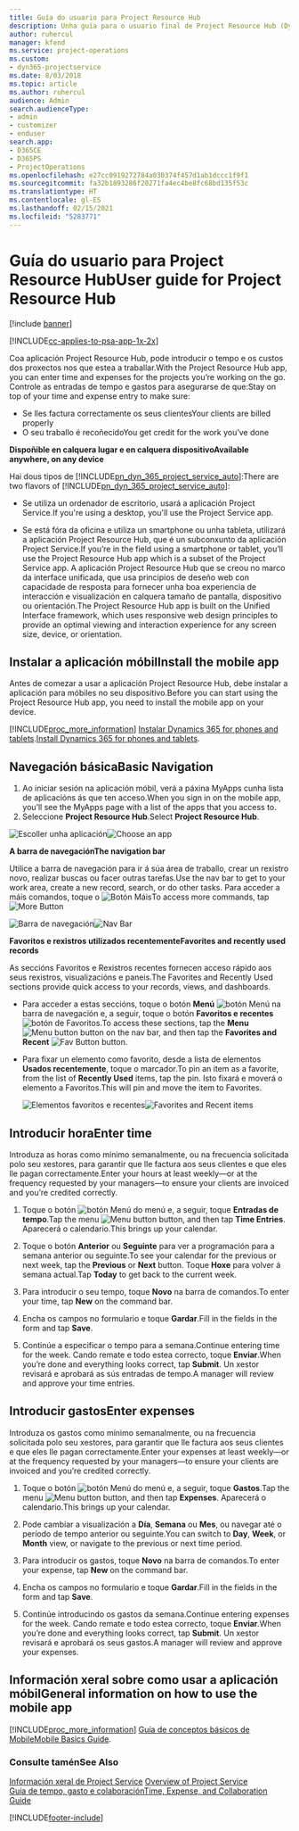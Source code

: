 ```yaml
---
title: Guía do usuario para Project Resource Hub
description: Unha guía para o usuario final de Project Resource Hub (Dynamics 365 for Project Service) | MicrosoftDocs
author: ruhercul
manager: kfend
ms.service: project-operations
ms.custom:
- dyn365-projectservice
ms.date: 8/03/2018
ms.topic: article
ms.author: ruhercul
audience: Admin
search.audienceType:
- admin
- customizer
- enduser
search.app:
- D365CE
- D365PS
- ProjectOperations
ms.openlocfilehash: e27cc0919272784a030374f457d1ab1dccc1f9f1
ms.sourcegitcommit: fa32b1893286f20271fa4ec4be8fc68bd135f53c
ms.translationtype: HT
ms.contentlocale: gl-ES
ms.lasthandoff: 02/15/2021
ms.locfileid: "5283771"
---
```

# <a name="user-guide-for-project-resource-hub"></a><span data-ttu-id="df6da-103">Guía do usuario para Project Resource Hub</span><span class="sxs-lookup"><span data-stu-id="df6da-103">User guide for Project Resource Hub</span></span>

[!include [banner](../includes/psa-now-project-operations.md)]

[!INCLUDE[cc-applies-to-psa-app-1x-2x](../includes/cc-applies-to-psa-app-1x-2x.md)]

<span data-ttu-id="df6da-104">Coa aplicación Project Resource Hub, pode introducir o tempo e os custos dos proxectos nos que estea a traballar.</span><span class="sxs-lookup"><span data-stu-id="df6da-104">With the Project Resource Hub app, you can enter time and expenses for the projects you’re working on the go.</span></span> <span data-ttu-id="df6da-105">Controle as entradas de tempo e gastos para asegurarse de que:</span><span class="sxs-lookup"><span data-stu-id="df6da-105">Stay on top of your time and expense entry to make sure:</span></span>

- <span data-ttu-id="df6da-106">Se lles factura correctamente os seus clientes</span><span class="sxs-lookup"><span data-stu-id="df6da-106">Your clients are billed properly</span></span>
- <span data-ttu-id="df6da-107">O seu traballo é recoñecido</span><span class="sxs-lookup"><span data-stu-id="df6da-107">You get credit for the work you’ve done</span></span>

<span data-ttu-id="df6da-108">**Dispoñible en calquera lugar e en calquera dispositivo**</span><span class="sxs-lookup"><span data-stu-id="df6da-108">**Available anywhere, on any device**</span></span>

<span data-ttu-id="df6da-109">Hai dous tipos de [!INCLUDE[pn_dyn_365_project_service_auto](../includes/pn-dyn-365-project-service-auto.md)]:</span><span class="sxs-lookup"><span data-stu-id="df6da-109">There are two flavors of [!INCLUDE[pn_dyn_365_project_service_auto](../includes/pn-dyn-365-project-service-auto.md)]:</span></span> 

- <span data-ttu-id="df6da-110">Se utiliza un ordenador de escritorio, usará a aplicación Project Service.</span><span class="sxs-lookup"><span data-stu-id="df6da-110">If you're using a desktop, you'll use the Project Service app.</span></span> 

- <span data-ttu-id="df6da-111">Se está fóra da oficina e utiliza un smartphone ou unha tableta, utilizará a aplicación Project Resource Hub, que é un subconxunto da aplicación Project Service.</span><span class="sxs-lookup"><span data-stu-id="df6da-111">If you’re in the field using a smartphone or tablet, you’ll use the Project Resource Hub app which is a subset of the Project Service  app.</span></span> <span data-ttu-id="df6da-112">A aplicación Project Resource Hub que se creou no marco da interface unificada, que usa principios de deseño web con capacidade de resposta para fornecer unha boa experiencia de interacción e visualización en calquera tamaño de pantalla, dispositivo ou orientación.</span><span class="sxs-lookup"><span data-stu-id="df6da-112">The Project Resource Hub app is built on the Unified Interface framework, which uses responsive web design principles to provide an optimal viewing and interaction experience for any screen size, device, or orientation.</span></span> 


## <a name="install-the-mobile-app"></a><span data-ttu-id="df6da-113">Instalar a aplicación móbil</span><span class="sxs-lookup"><span data-stu-id="df6da-113">Install the mobile app</span></span>
<span data-ttu-id="df6da-114">Antes de comezar a usar a aplicación Project Resource Hub, debe instalar a aplicación para móbiles no seu dispositivo.</span><span class="sxs-lookup"><span data-stu-id="df6da-114">Before you can start using the Project Resource Hub app, you need to install the mobile app on your device.</span></span> 

[!INCLUDE[proc_more_information](../includes/proc-more-information.md)] <span data-ttu-id="df6da-115">[Instalar Dynamics 365 for phones and tablets](https://docs.microsoft.com/dynamics365/mobile-app/install-dynamics-365-for-phones-and-tablets).</span><span class="sxs-lookup"><span data-stu-id="df6da-115">[Install Dynamics 365 for phones and tablets](https://docs.microsoft.com/dynamics365/mobile-app/install-dynamics-365-for-phones-and-tablets).</span></span>

## <a name="basic-navigation"></a><span data-ttu-id="df6da-116">Navegación básica</span><span class="sxs-lookup"><span data-stu-id="df6da-116">Basic Navigation</span></span>
1.  <span data-ttu-id="df6da-117">Ao iniciar sesión na aplicación móbil, verá a páxina MyApps cunha lista de aplicacións ás que ten acceso.</span><span class="sxs-lookup"><span data-stu-id="df6da-117">When you sign in on the mobile app, you’ll see the MyApps page with a list of the apps that you access to.</span></span> 
2.  <span data-ttu-id="df6da-118">Seleccione **Project Resource Hub**.</span><span class="sxs-lookup"><span data-stu-id="df6da-118">Select **Project Resource Hub**.</span></span>

<span data-ttu-id="df6da-119">![Escoller unha aplicación](media/chooseApp_1.png "Escoller unha aplicación")</span><span class="sxs-lookup"><span data-stu-id="df6da-119">![Choose an app](media/chooseApp_1.png "Choose an app")</span></span>

<span data-ttu-id="df6da-120">**A barra de navegación**</span><span class="sxs-lookup"><span data-stu-id="df6da-120">**The navigation bar**</span></span>

<span data-ttu-id="df6da-121">Utilice a barra de navegación para ir á súa área de traballo, crear un rexistro novo, realizar buscas ou facer outras tarefas.</span><span class="sxs-lookup"><span data-stu-id="df6da-121">Use the nav bar to get to your work area, create a new record, search, or do other tasks.</span></span> <span data-ttu-id="df6da-122">Para acceder a máis comandos, toque o ![Botón Máis](media/MoreButton.png "Botón Máis")</span><span class="sxs-lookup"><span data-stu-id="df6da-122">To access more commands, tap ![More Button](media/MoreButton.png "More Button")</span></span>

<span data-ttu-id="df6da-123">![Barra de navegación](media/NavBar_2.png "Barra de navegación")</span><span class="sxs-lookup"><span data-stu-id="df6da-123">![Nav Bar](media/NavBar_2.png "Nav Bar")</span></span>

<span data-ttu-id="df6da-124">**Favoritos e rexistros utilizados recentemente**</span><span class="sxs-lookup"><span data-stu-id="df6da-124">**Favorites and recently used records**</span></span>

<span data-ttu-id="df6da-125">As seccións Favoritos e Rexistros recentes fornecen acceso rápido aos seus rexistros, visualizacións e paneis.</span><span class="sxs-lookup"><span data-stu-id="df6da-125">The Favorites and Recently Used sections provide quick access to your records, views, and dashboards.</span></span> 

- <span data-ttu-id="df6da-126">Para acceder a estas seccións, toque o botón **Menú** ![botón Menú](media/MenuButton.png "Botón do menú") na barra de navegación e, a seguir, toque o botón **Favoritos e recentes** ![botón de Favoritos](media/FavButton.png "Botón Fav").</span><span class="sxs-lookup"><span data-stu-id="df6da-126">To access these sections, tap the **Menu** ![Menu button](media/MenuButton.png "Menu button") button on the nav bar, and then tap the **Favorites and Recent** ![Fav Button](media/FavButton.png "Fav Button") button.</span></span>

- <span data-ttu-id="df6da-127">Para fixar un elemento como favorito, desde a lista de elementos **Usados recentemente**, toque o marcador.</span><span class="sxs-lookup"><span data-stu-id="df6da-127">To pin an item as a favorite, from the list of **Recently Used** items, tap the pin.</span></span> <span data-ttu-id="df6da-128">Isto fixará e moverá o elemento a Favoritos.</span><span class="sxs-lookup"><span data-stu-id="df6da-128">This will pin and move the item to Favorites.</span></span>

  <span data-ttu-id="df6da-129">![Elementos favoritos e recentes](media/Favs_3.png "Elementos favoritos e recentes")</span><span class="sxs-lookup"><span data-stu-id="df6da-129">![Favorites and Recent items](media/Favs_3.png "Favorites and Recent items")</span></span>
 
## <a name="enter-time"></a><span data-ttu-id="df6da-130">Introducir hora</span><span class="sxs-lookup"><span data-stu-id="df6da-130">Enter time</span></span>
<span data-ttu-id="df6da-131">Introduza as horas como mínimo semanalmente, ou na frecuencia solicitada polo seu xestores, para garantir que lle factura aos seus clientes e que eles lle pagan correctamente.</span><span class="sxs-lookup"><span data-stu-id="df6da-131">Enter your hours at least weekly—or at the frequency requested by your managers—to ensure your clients are invoiced and you’re credited correctly.</span></span>

1. <span data-ttu-id="df6da-132">Toque o botón ![botón Menú](media/MenuButton.png "Botón do menú") do menú e, a seguir, toque **Entradas de tempo**.</span><span class="sxs-lookup"><span data-stu-id="df6da-132">Tap the menu ![Menu button](media/MenuButton.png "Menu button") button, and then tap **Time Entries**.</span></span> <span data-ttu-id="df6da-133">Aparecerá o calendario.</span><span class="sxs-lookup"><span data-stu-id="df6da-133">This brings up your calendar.</span></span>

2. <span data-ttu-id="df6da-134">Toque o botón **Anterior** ou **Seguinte** para ver a programación para a semana anterior ou seguinte.</span><span class="sxs-lookup"><span data-stu-id="df6da-134">To see your calendar for the previous or next week, tap the **Previous** or **Next** button.</span></span> <span data-ttu-id="df6da-135">Toque **Hoxe** para volver á semana actual.</span><span class="sxs-lookup"><span data-stu-id="df6da-135">Tap **Today** to get back to the current week.</span></span>

3. <span data-ttu-id="df6da-136">Para introducir o seu tempo, toque **Novo** na barra de comandos.</span><span class="sxs-lookup"><span data-stu-id="df6da-136">To enter your time, tap **New** on the command bar.</span></span> 

4. <span data-ttu-id="df6da-137">Encha os campos no formulario e toque **Gardar**.</span><span class="sxs-lookup"><span data-stu-id="df6da-137">Fill in the fields in the form and tap **Save**.</span></span>

5. <span data-ttu-id="df6da-138">Continúe a especificar o tempo para a semana.</span><span class="sxs-lookup"><span data-stu-id="df6da-138">Continue entering time for the week.</span></span> <span data-ttu-id="df6da-139">Cando remate e todo estea correcto, toque **Enviar**.</span><span class="sxs-lookup"><span data-stu-id="df6da-139">When you’re done and everything looks correct, tap **Submit**.</span></span> <span data-ttu-id="df6da-140">Un xestor revisará e aprobará as sús entradas de tempo.</span><span class="sxs-lookup"><span data-stu-id="df6da-140">A manager will review and approve your time entries.</span></span>

## <a name="enter-expenses"></a><span data-ttu-id="df6da-141">Introducir gastos</span><span class="sxs-lookup"><span data-stu-id="df6da-141">Enter expenses</span></span> 
<span data-ttu-id="df6da-142">Introduza os gastos como mínimo semanalmente, ou na frecuencia solicitada polo seu xestores, para garantir que lle factura aos seus clientes e que eles lle pagan correctamente.</span><span class="sxs-lookup"><span data-stu-id="df6da-142">Enter your expenses at least weekly—or at the frequency requested by your managers—to ensure your clients are invoiced and you’re credited correctly.</span></span>

1. <span data-ttu-id="df6da-143">Toque o botón ![botón Menú](media/MenuButton.png "Botón do menú") do menú e, a seguir, toque **Gastos**.</span><span class="sxs-lookup"><span data-stu-id="df6da-143">Tap the menu ![Menu button](media/MenuButton.png "Menu button") button, and then tap **Expenses**.</span></span> <span data-ttu-id="df6da-144">Aparecerá o calendario.</span><span class="sxs-lookup"><span data-stu-id="df6da-144">This brings up your calendar.</span></span>

2. <span data-ttu-id="df6da-145">Pode cambiar a visualización a **Día**, **Semana** ou **Mes**, ou navegar até o período de tempo anterior ou seguinte.</span><span class="sxs-lookup"><span data-stu-id="df6da-145">You can switch to **Day**, **Week**, or **Month** view, or navigate to the previous or next time period.</span></span> 

3. <span data-ttu-id="df6da-146">Para introducir os gastos, toque **Novo** na barra de comandos.</span><span class="sxs-lookup"><span data-stu-id="df6da-146">To enter your expense, tap **New** on the command bar.</span></span> 

4. <span data-ttu-id="df6da-147">Encha os campos no formulario e toque **Gardar**.</span><span class="sxs-lookup"><span data-stu-id="df6da-147">Fill in the fields in the form and tap **Save**.</span></span>

5. <span data-ttu-id="df6da-148">Continúe introducindo os gastos da semana.</span><span class="sxs-lookup"><span data-stu-id="df6da-148">Continue entering expenses for the week.</span></span> <span data-ttu-id="df6da-149">Cando remate e todo estea correcto, toque **Enviar**.</span><span class="sxs-lookup"><span data-stu-id="df6da-149">When you’re done and everything looks correct, tap **Submit**.</span></span> <span data-ttu-id="df6da-150">Un xestor revisará e aprobará os seus gastos.</span><span class="sxs-lookup"><span data-stu-id="df6da-150">A manager will review and approve your expenses.</span></span>

## <a name="general-information-on-how-to-use-the-mobile-app"></a><span data-ttu-id="df6da-151">Información xeral sobre como usar a aplicación móbil</span><span class="sxs-lookup"><span data-stu-id="df6da-151">General information on how to use the mobile app</span></span> 
[!INCLUDE[proc_more_information](../includes/proc-more-information.md)] <span data-ttu-id="df6da-152">[Guía de conceptos básicos de Mobile](https://docs.microsoft.com/dynamics365/mobile-app/dynamics-365-phones-tablets-users-guide)</span><span class="sxs-lookup"><span data-stu-id="df6da-152">[Mobile Basics Guide](https://docs.microsoft.com/dynamics365/mobile-app/dynamics-365-phones-tablets-users-guide).</span></span>

### <a name="see-also"></a><span data-ttu-id="df6da-153">Consulte tamén</span><span class="sxs-lookup"><span data-stu-id="df6da-153">See Also</span></span>  
 <span data-ttu-id="df6da-154">[Información xeral de Project Service](../psa/overview.md) </span><span class="sxs-lookup"><span data-stu-id="df6da-154">[Overview of Project Service](../psa/overview.md) </span></span>  
 [<span data-ttu-id="df6da-155">Guía de tempo, gasto e colaboración</span><span class="sxs-lookup"><span data-stu-id="df6da-155">Time, Expense, and Collaboration Guide</span></span>](../psa/time-expense-collaboration-guide.md)   
 


[!INCLUDE[footer-include](../includes/footer-banner.md)]